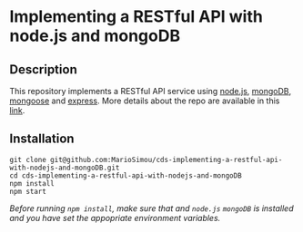 # Implementing a RESTful API with node.js and mongoDB

## Description

This repository implements a RESTful API service using [node.js](https://nodejs.org/en/), [mongoDB](https://www.mongodb.com/), [mongoose](https://mongoosejs.com/) and [express](https://expressjs.com/). More details about the repo are available in this [link](https://coredatascience.herokuapp.com/category/web-development/5d8f4f9c4e9fa3001752d031).

## Installation

```
git clone git@github.com:MarioSimou/cds-implementing-a-restful-api-with-nodejs-and-mongoDB.git
cd cds-implementing-a-restful-api-with-nodejs-and-mongoDB
npm install
npm start
```
*Before running ```npm install```, make sure that and `node.js` `mongoDB` is installed and you have set the appopriate environment variables.*
